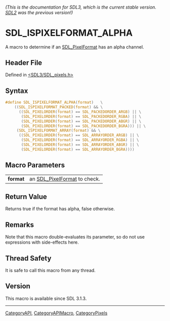 ###### (This is the documentation for SDL3, which is the current stable version. [SDL2](https://wiki.libsdl.org/SDL2/) was the previous version!)
# SDL_ISPIXELFORMAT_ALPHA

A macro to determine if an [SDL_PixelFormat](SDL_PixelFormat) has an alpha channel.

## Header File

Defined in [<SDL3/SDL_pixels.h>](https://github.com/libsdl-org/SDL/blob/main/include/SDL3/SDL_pixels.h)

## Syntax

```c
#define SDL_ISPIXELFORMAT_ALPHA(format)   \
    ((SDL_ISPIXELFORMAT_PACKED(format) && \
      ((SDL_PIXELORDER(format) == SDL_PACKEDORDER_ARGB) || \
       (SDL_PIXELORDER(format) == SDL_PACKEDORDER_RGBA) || \
       (SDL_PIXELORDER(format) == SDL_PACKEDORDER_ABGR) || \
       (SDL_PIXELORDER(format) == SDL_PACKEDORDER_BGRA))) || \
     (SDL_ISPIXELFORMAT_ARRAY(format) && \
      ((SDL_PIXELORDER(format) == SDL_ARRAYORDER_ARGB) || \
       (SDL_PIXELORDER(format) == SDL_ARRAYORDER_RGBA) || \
       (SDL_PIXELORDER(format) == SDL_ARRAYORDER_ABGR) || \
       (SDL_PIXELORDER(format) == SDL_ARRAYORDER_BGRA))))
```

## Macro Parameters

|            |                                                 |
| ---------- | ----------------------------------------------- |
| **format** | an [SDL_PixelFormat](SDL_PixelFormat) to check. |

## Return Value

Returns true if the format has alpha, false otherwise.

## Remarks

Note that this macro double-evaluates its parameter, so do not use
expressions with side-effects here.

## Thread Safety

It is safe to call this macro from any thread.

## Version

This macro is available since SDL 3.1.3.

----
[CategoryAPI](CategoryAPI), [CategoryAPIMacro](CategoryAPIMacro), [CategoryPixels](CategoryPixels)

